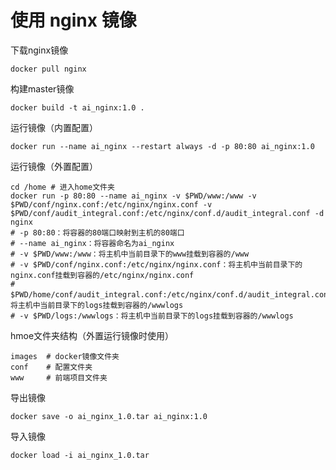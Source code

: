 # 使用 nginx 镜像
下载nginx镜像
```docker
docker pull nginx
```
构建master镜像
```docker
docker build -t ai_nginx:1.0 .
```
运行镜像（内置配置）
```docker
docker run --name ai_nginx --restart always -d -p 80:80 ai_nginx:1.0
```
运行镜像（外置配置）
```docker
cd /home # 进入home文件夹
docker run -p 80:80 --name ai_nginx -v $PWD/www:/www -v $PWD/conf/nginx.conf:/etc/nginx/nginx.conf -v $PWD/conf/audit_integral.conf:/etc/nginx/conf.d/audit_integral.conf -d nginx
# -p 80:80：将容器的80端口映射到主机的80端口
# --name ai_nginx：将容器命名为ai_nginx
# -v $PWD/www:/www：将主机中当前目录下的www挂载到容器的/www
# -v $PWD/conf/nginx.conf:/etc/nginx/nginx.conf：将主机中当前目录下的nginx.conf挂载到容器的/etc/nginx/nginx.conf
# $PWD/home/conf/audit_integral.conf:/etc/nginx/conf.d/audit_integral.conf：将主机中当前目录下的logs挂载到容器的/wwwlogs
# -v $PWD/logs:/wwwlogs：将主机中当前目录下的logs挂载到容器的/wwwlogs
```
hmoe文件夹结构（外置运行镜像时使用）
```
images  # docker镜像文件夹
conf    # 配置文件夹
www     # 前端项目文件夹
```
导出镜像
```docker
docker save -o ai_nginx_1.0.tar ai_nginx:1.0 
```
导入镜像
```docker
docker load -i ai_nginx_1.0.tar
```